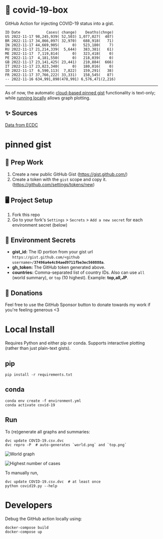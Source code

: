 # 🏥 covid-19-box

GitHub Action for injecting COVID-19 status into a gist.

```
ID Date            Cases( change)    Deaths(chnge)
US 2022-11-17 98,245,939( 52,503) 1,077,027(  407)
BR 2022-11-17 34,866,097( 32,970)   688,918(   71)
IN 2022-11-17 44,669,905(      0)   523,180(    7)
RU 2022-11-17 21,214,339(  5,644)   383,381(   61)
ME 2022-11-17  7,119,814(      0)   323,418(    0)
PE 2022-11-17  4,181,550(      0)   218,039(    0)
GB 2022-11-17 23,141,425( 23,441)   210,884(  666)
IT 2022-11-17 23,823,340(      0)   180,016(    0)
ID 2022-11-17  6,590,113(  7,822)   159,291(   38)
FR 2022-11-17 37,766,222( 33,331)   158,545(   87)
-- 2022-11-16 634,991,898(478,991) 6,576,471(2,216)
```

---

As of now, the automatic [cloud-based pinned gist](#pinned-gist) functionality is text-only;
while [running locally](#local-install) allows graph plotting.

## ✨ Sources

[Data from ECDC](https://www.ecdc.europa.eu/en/publications-data/download-todays-data-geographic-distribution-covid-19-cases-worldwide)

# pinned gist

## 🎒 Prep Work
1. Create a new public GitHub Gist (https://gist.github.com/)
1. Create a token with the `gist` scope and copy it. (https://github.com/settings/tokens/new)

## 🖥 Project Setup
1. Fork this repo
1. Go to your fork's `Settings` > `Secrets` > `Add a new secret` for each environment secret (below)

## 🤫 Environment Secrets
- **gist_id:** The ID portion from your gist url `https://gist.github.com/<github username>/`**`37496a4e4c84aed9711fbe3ec560888a`**.
- **gh_token:** The GitHub token generated above.
- **countries:** Comma-separated list of country IDs. Also can use `all` (world summary), or `top` (10 highest). Example: **top,all,JP**.

## 💸 Donations

Feel free to use the GitHub Sponsor button to donate towards my work if you're feeling generous <3

# Local Install

Requires Python and either pip or conda. Supports interactive plotting (rather than just plain-text gists).

## pip

```
pip install -r requirements.txt
```

## conda

```
conda env create -f environment.yml
conda activate covid-19
```

## Run

To (re)generate all graphs and summaries:

```
dvc update COVID-19.csv.dvc
dvc repro -P  # auto-generates `world.png` and `top.png`
```

![World graph](world.png)

![Highest number of cases](top.png)

To manually run,

```
dvc update COVID-19.csv.dvc  # at least once
python covid19.py --help
```

# Developers

Debug the GitHub action locally using:

```
docker-compose build
docker-compose up
```
